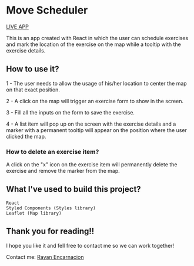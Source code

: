 <h1 display="inline-block">Move Scheduler</h1>

<a href="https://movescheduler.netlify.app/" target="blank">LIVE APP</a> <br>

<p>This is an app created with React in which the user can schedule exercises and mark the location of the exercise on the map while a tooltip with the exercise details.</p>

<h2>How to use it?</h2>

<p>1 - The user needs to allow the usage of his/her location to center the map on that exact position.</p>
<p>2 - A click on the map will trigger an exercise form to show in the screen.</p>
<p>3 - Fill all the inputs on the form to save the exercise.</p>
<p>4 - A list item will pop up on the screen with the exercise details and a marker with a permanent tooltip will appear on the position where the user clicked the map.</p>

<h3>How to delete an exercise item?</h3>

<p>A click on the "x" icon on the exercise item will permanently delete the exercise and remove the marker from the map.</p>

<h2> What I've used to build this project?</h2>

```
React
Styled Components (Styles library)
Leaflet (Map library)
```

<h2>Thank you for reading!!</h2>

I hope you like it and fell free to contact me so we can work together!

<p>Contact me: <a href = "https://rayanencarnacion.netlify.app/#contact" target="blank">Rayan Encarnacion</a></p>
